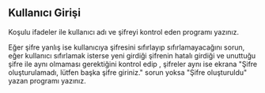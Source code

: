 Kullanıcı Girişi
-
Koşulu ifadeler ile kullanıcı adı ve şifreyi kontrol eden programı yazınız.

Eğer şifre yanlış ise kullanıcıya şifresini sıfırlayıp sıfırlamayacağını sorun, eğer kullanıcı sıfırlamak isterse yeni girdiği şifrenin hatalı girdiği ve unuttuğu şifre ile aynı olmaması gerektiğini kontrol edip , şifreler aynı ise ekrana "Şifre oluşturulamadı, lütfen başka şifre giriniz." sorun yoksa "Şifre oluşturuldu" yazan programı yazınız.